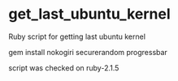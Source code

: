 # get_last_ubuntu_kernel
Ruby script for getting last ubuntu kernel

gem install nokogiri securerandom progressbar

script was checked on ruby-2.1.5
